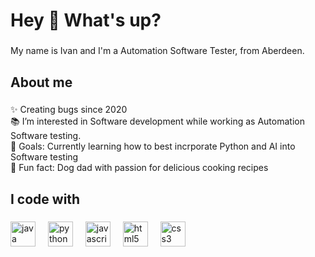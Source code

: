 
<h1 align="left">Hey 👋 What's up?</h1>

###

<p align="left">My name is Ivan and I'm a Automation Software Tester, from Aberdeen.</p>

###

<h2 align="left">About me</h2>

###

<p align="left">✨ Creating bugs since 2020<br>📚 I’m interested in Software development while working as Automation Software testing. <br>🎯 Goals: Currently learning how to best incrporate Python and AI into Software testing <br>🎲 Fun fact: Dog dad with passion for delicious cooking recipes</p>

###

<h2 align="left">I code with</h2>

###

<div align="left">
  <img src="https://cdn.jsdelivr.net/gh/devicons/devicon/icons/java/java-original.svg" height="40" alt="java logo"  />
  <img width="12" />
  <img src="https://cdn.jsdelivr.net/gh/devicons/devicon/icons/python/python-original.svg" height="40" alt="python logo"  />
  <img width="12" />
  <img src="https://cdn.jsdelivr.net/gh/devicons/devicon/icons/javascript/javascript-original.svg" height="40" alt="javascript logo"  />
  <img width="12" />
  <img src="https://cdn.simpleicons.org/html5/E34F26" height="40" alt="html5 logo"  />
  <img width="12" />
  <img src="https://cdn.simpleicons.org/css3/1572B6" height="40" alt="css3 logo"  />
</div>

###

<!---
EwanLivesCode/EwanLivesCode is a ✨ special ✨ repository because its `README.md` (this file) appears on your GitHub profile.
You can click the Preview link to take a look at your changes.
--->
